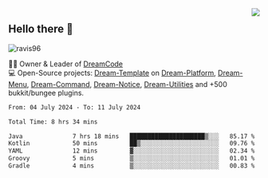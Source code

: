 <img align='right' src="https://github-readme-stats.vercel.app/api?username=Ravis96&show_icons=true">

## Hello there 👋
<p align="left"> <img src="https://komarev.com/ghpvc/?username=ravis96&label=Profile%20views&color=0e75b6&style=flat" alt="ravis96" /> </p>

👨‍💻 Owner & Leader of [DreamCode](https://github.com/DreamPoland) <br>
💻 Open-Source projects: [Dream-Template](https://github.com/DreamPoland/dream-template) on [Dream-Platform](https://github.com/DreamPoland/dream-platform), [Dream-Menu](https://github.com/DreamPoland/dream-menu), [Dream-Command](https://github.com/DreamPoland/dream-command), [Dream-Notice](https://github.com/DreamPoland/dream-notice), [Dream-Utilities](https://github.com/DreamPoland/dream-utilities) and +500 bukkit/bungee plugins.

<!--START_SECTION:waka-->

```txt
From: 04 July 2024 - To: 11 July 2024

Total Time: 8 hrs 34 mins

Java              7 hrs 18 mins   █████████████████████▒░░░   85.17 %
Kotlin            50 mins         ██▒░░░░░░░░░░░░░░░░░░░░░░   09.76 %
YAML              12 mins         ▓░░░░░░░░░░░░░░░░░░░░░░░░   02.34 %
Groovy            5 mins          ▒░░░░░░░░░░░░░░░░░░░░░░░░   01.01 %
Gradle            4 mins          ▒░░░░░░░░░░░░░░░░░░░░░░░░   00.83 %
```

<!--END_SECTION:waka-->
